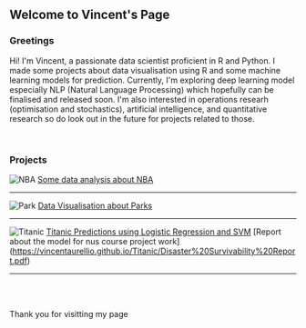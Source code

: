 ## Welcome to Vincent's Page

### Greetings
Hi!
I'm Vincent, a passionate data scientist proficient in R and Python. I made some projects about data visualisation using R and some machine learning models for prediction. Currently, I'm exploring deep learning model especially NLP (Natural Language Processing) which hopefully can be finalised and released soon. I'm also interested in operations researh (optimisation and stochastics), artificial intelligence, and quantitative research so do look out in the future for projects related to those.

<br>

### Projects
![NBA](https://images.unsplash.com/photo-1504450758481-7338eba7524a?ixid=MXwxMjA3fDB8MHxzZWFyY2h8Mnx8bmJhfGVufDB8fDB8&ixlib=rb-1.2.1&auto=format&fit=crop&w=500&q=60)
[Some data analysis about NBA](https://github.com/vincentaurellio/vincentaurellio.github.io/blob/b8fffc6f0488dbdef9a98202535b97647d63a090/Assignment%201.ipynb)


<hr>

![Park](https://images.unsplash.com/photo-1585938389612-a552a28d6914?ixlib=rb-4.0.3&ixid=MnwxMjA3fDB8MHxwaG90by1wYWdlfHx8fGVufDB8fHx8&auto=format&fit=crop&w=860&q=80)
[Data Visualisation about Parks](https://vincentaurellio.github.io/assignment03.html)

<hr>

![Titanic](https://images.unsplash.com/photo-1621943255103-1b1e3b9e2184?ixlib=rb-4.0.3&ixid=M3wxMjA3fDB8MHxzZWFyY2h8MTB8fHRpdGFuaWN8ZW58MHx8MHx8fDA%3D&auto=format&fit=crop&w=600&q=60)
[Titanic Predictions using Logistic Regression and SVM](https://github.com/vincentaurellio/vincentaurellio.github.io/blob/main/Titanic/disaster_svm_logreg_classification.ipynb)
[Report about the model for nus course project work]
(https://vincentaurellio.github.io/Titanic/Disaster%20Survivability%20Report.pdf)

<hr>
<br>
<br>

Thank you for visitting my page
